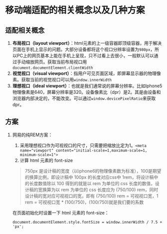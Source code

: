 # 移动端适配的相关概念以及几种方案

## 适配相关概念

1. **布局视口（layout viewport）**：html元素的上一级容器即顶级容器，用于解决页面在手机上显示的问题。大部分设备都将这个视口分辨率设置为`980px`，所以PC上的网页基本上能在手机上呈现，只不过看上去很小，一般默认可以通过手动缩放网页。获取当前布局视口用`document.documentElement.clientWidth`
2. **视觉视口（visual viewport）**：指用户可见页面区域，即屏幕显示器的物理像素。获取当前的视觉视口可以用`window.innerWidth`
3. **理想视口（ideal viewport）**：也就是我们通常说的屏幕分辨率。比如Iphone5物理像素是640，屏幕分辨率是320。设备像素比（dpr）是2。其是由设备和浏览器内部决定的，不能改变。可以通过`window.devicePixelRatio`来获取dpr。

## 方案

1. 网易的纯REM方案：
    1. 采用理想视口作为可视视口的尺寸，只需要把缩放比定为1。`<meta name="viewport" content="initial-scale=1,maximum-scale=1, minimum-scale=1">`
    2. 计算 html 元素的 font-size
    > 750px 是设计稿的宽度（以iphone6的物理像素数为标准），100是期望的换算比例，即设计稿中 100px 的长度对应css中 1rem，将设计稿中的长度数值除以 100 得到的就是以 rem 为单位的 css 长度的数值，设计稿的宽换算为以 rem 为单位的 css 长度应为 (750/100) rem，同时设计稿的宽对应可视视口的宽，即有 (750/100) rem = 可视视口宽，1 rem = 可视视口宽 * (100/750)，(100/750)就是我们要的系数
    
    在页面初始化时设置一下 html 元素的 font-size：
    
    `document.documentElement.style.fontSize = window.innerWidth / 7.5 + 'px';`